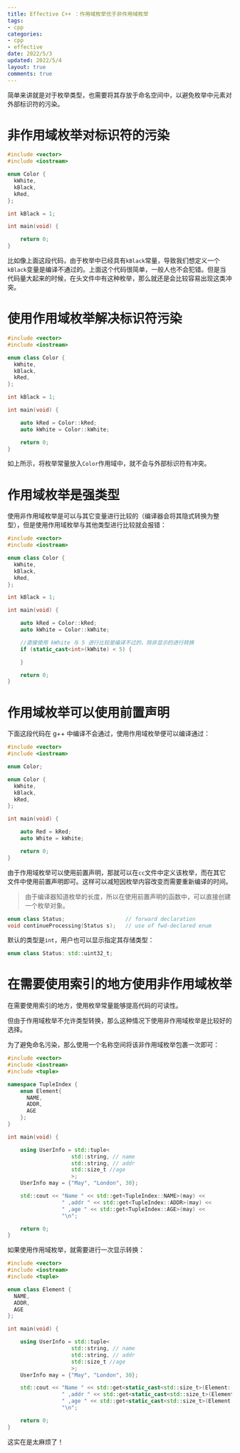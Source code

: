 ```yaml
---
title: Effective C++ ：作用域枚举优于非作用域枚举
tags: 
- cpp
categories:
- cpp
- effective
date: 2022/5/3
updated: 2022/5/4
layout: true
comments: true
---
```


简单来讲就是对于枚举类型，也需要将其存放于命名空间中，以避免枚举中元素对外部标识符的污染。

<!--more-->

# 非作用域枚举对标识符的污染

```cpp
#include <vector>
#include <iostream>

enum Color {
  kWhite,
  kBlack,
  kRed,
};

int kBlack = 1;

int main(void) {

    return 0;
}
```

比如像上面这段代码，由于枚举中已经具有`kBlack`常量，导致我们想定义一个`kBlack`变量是编译不通过的。上面这个代码很简单，一般人也不会犯错。但是当代码量大起来的时候，在头文件中有这种枚举，那么就还是会比较容易出现这类冲突。

# 使用作用域枚举解决标识符污染

```cpp
#include <vector>
#include <iostream>

enum class Color {
  kWhite,
  kBlack,
  kRed,
};

int kBlack = 1;

int main(void) {

    auto kRed = Color::kRed;
    auto kWhite = Color::kWhite;

    return 0;
}
```

如上所示，将枚举常量放入`Color`作用域中，就不会与外部标识符有冲突。

# 作用域枚举是强类型

使用非作用域枚举是可以与其它变量进行比较的（编译器会将其隐式转换为整型），但是使用作用域枚举与其他类型进行比较就会报错：

```cpp
#include <vector>
#include <iostream>

enum class Color {
  kWhite,
  kBlack,
  kRed,
};

int kBlack = 1;

int main(void) {

    auto kRed = Color::kRed;
    auto kWhite = Color::kWhite;

    //直接使用 kWhite 与 5 进行比较是编译不过的，除非显示的进行转换
    if (static_cast<int>(kWhite) < 5) {

    }

    return 0;
}
```

# 作用域枚举可以使用前置声明

下面这段代码在 g++ 中编译不会通过，使用作用域枚举便可以编译通过：

```cpp
#include <vector>
#include <iostream>

enum Color;

enum Color {
  kWhite,
  kBlack,
  kRed,
};

int main(void) {

    auto Red = kRed;
    auto White = kWhite;

    return 0;
}
```

由于作用域枚举可以使用前置声明，那就可以在`cc`文件中定义该枚举，而在其它文件中使用前置声明即可。这样可以减短因枚举内容改变而需要重新编译的时间。

> 由于编译器知道枚举的长度，所以在使用前置声明的函数中，可以直接创建一个枚举对象。

```cpp
enum class Status;                   // forward declaration
void continueProcessing(Status s);   // use of fwd-declared enum
```

默认的类型是`int`，用户也可以显示指定其存储类型：
```cpp
enum class Status: std::uint32_t;
```

# 在需要使用索引的地方使用非作用域枚举

在需要使用索引的地方，使用枚举常量能够提高代码的可读性。

但由于作用域枚举不允许类型转换，那么这种情况下使用非作用域枚举是比较好的选择。

为了避免命名污染，那么使用一个名称空间将该非作用域枚举包裹一次即可：

```cpp
#include <vector>
#include <iostream>
#include <tuple>

namespace TupleIndex {
    enum Element{
      NAME,
      ADDR,
      AGE
    };
}

int main(void) {

    using UserInfo = std::tuple<
                    std::string, // name
                    std::string, // addr
                    std::size_t //age
                    >;
    UserInfo may = {"May", "London", 30};

    std::cout << "Name " << std::get<TupleIndex::NAME>(may) <<
                 " ,addr " << std::get<TupleIndex::ADDR>(may) <<
                 " ,age " << std::get<TupleIndex::AGE>(may) <<
                 "\n";

    return 0;
}
```

如果使用作用域枚举，就需要进行一次显示转换：

```cpp
#include <vector>
#include <iostream>
#include <tuple>

enum class Element {
  NAME,
  ADDR,
  AGE
};

int main(void) {

    using UserInfo = std::tuple<
                    std::string, // name
                    std::string, // addr
                    std::size_t //age
                    >;
    UserInfo may = {"May", "London", 30};

    std::cout << "Name " << std::get<static_cast<std::size_t>(Element::NAME)>(may) <<
                 " ,addr " << std::get<static_cast<std::size_t>(Element::NAME)>(may) <<
                 " ,age " << std::get<static_cast<std::size_t>(Element::NAME)>(may) <<
                 "\n";

    return 0;
}
```

这实在是太麻烦了！